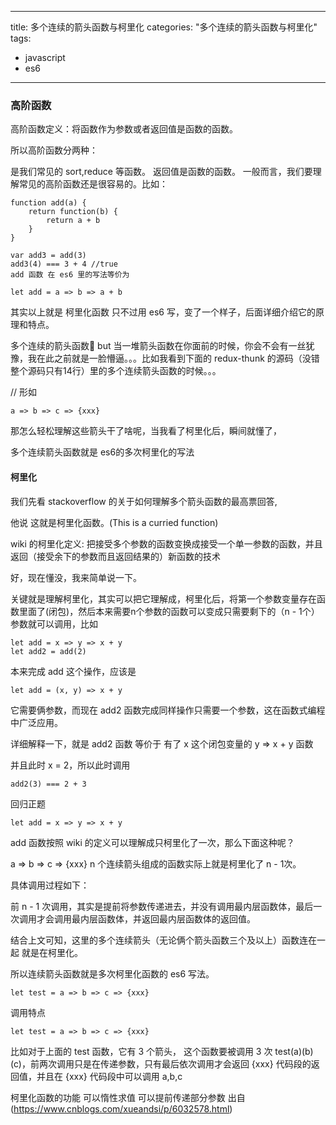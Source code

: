 
---
title: 多个连续的箭头函数与柯里化
categories: "多个连续的箭头函数与柯里化"
tags:
  - javascript
  - es6
---
### 高阶函数
高阶函数定义：将函数作为参数或者返回值是函数的函数。

所以高阶函数分两种：

是我们常见的 sort,reduce 等函数。
返回值是函数的函数。
一般而言，我们要理解常见的高阶函数还是很容易的。比如：
```
function add(a) {
    return function(b) {
        return a + b
    }
}

var add3 = add(3)
add3(4) === 3 + 4 //true
add 函数 在 es6 里的写法等价为

let add = a => b => a + b
```
其实以上就是 柯里化函数 只不过用 es6 写，变了一个样子，后面详细介绍它的原理和特点。

多个连续的箭头函数
but 当一堆箭头函数在你面前的时候，你会不会有一丝犹豫，我在此之前就是一脸懵逼。。。比如我看到下面的 redux-thunk 的源码（没错整个源码只有14行）里的多个连续箭头函数的时候。。。

// 形如
```
a => b => c => {xxx}
```

那怎么轻松理解这些箭头干了啥呢，当我看了柯里化后，瞬间就懂了，

多个连续箭头函数就是 es6的多次柯里化的写法

#### 柯里化
我们先看 stackoverflow 的关于如何理解多个箭头函数的最高票回答,

他说 这就是柯里化函数。(This is a curried function)



wiki 的柯里化定义: 把接受多个参数的函数变换成接受一个单一参数的函数，并且返回（接受余下的参数而且返回结果的）新函数的技术

好，现在懂没，我来简单说一下。

关键就是理解柯里化，其实可以把它理解成，柯里化后，将第一个参数变量存在函数里面了(闭包)，然后本来需要n个参数的函数可以变成只需要剩下的（n - 1个）参数就可以调用，比如
```
let add = x => y => x + y
let add2 = add(2)
```
本来完成 add 这个操作，应该是
```
let add = (x, y) => x + y
```
它需要俩参数，而现在 add2 函数完成同样操作只需要一个参数，这在函数式编程中广泛应用。

详细解释一下，就是 add2 函数 等价于 有了 x 这个闭包变量的 y => x + y 函数



并且此时 x = 2，所以此时调用
```
add2(3) === 2 + 3
```
回归正题
```
let add = x => y => x + y
```
add 函数按照 wiki 的定义可以理解成只柯里化了一次，那么下面这种呢？

a => b => c => {xxx}
n 个连续箭头组成的函数实际上就是柯里化了 n - 1次。

具体调用过程如下：

前 n - 1 次调用，其实是提前将参数传递进去，并没有调用最内层函数体，最后一次调用才会调用最内层函数体，并返回最内层函数体的返回值。

结合上文可知，这里的多个连续箭头（无论俩个箭头函数三个及以上）函数连在一起 就是在柯里化。

所以连续箭头函数就是多次柯里化函数的 es6 写法。
```
let test = a => b => c => {xxx}
```
调用特点
```
let test = a => b => c => {xxx}
```
比如对于上面的 test 函数，它有 3 个箭头， 这个函数要被调用 3 次 test(a)(b)(c)，前两次调用只是在传递参数，只有最后依次调用才会返回 {xxx} 代码段的返回值，并且在 {xxx} 代码段中可以调用 a,b,c

柯里化函数的功能
可以惰性求值
可以提前传递部分参数
出自(https://www.cnblogs.com/xueandsi/p/6032578.html)
